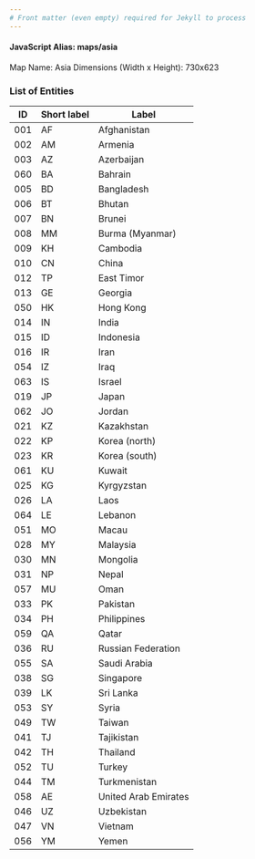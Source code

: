 ```yaml
---
# Front matter (even empty) required for Jekyll to process
---
```


#### JavaScript Alias: maps/asia

Map Name: Asia
Dimensions (Width x Height): 730x623





### List of Entities

ID | Short label | Label
---|---|---|
001|AF|Afghanistan
002|AM|Armenia
003|AZ|Azerbaijan
060|BA|Bahrain
005|BD|Bangladesh
006|BT|Bhutan
007|BN|Brunei
008|MM|Burma (Myanmar)
009|KH|Cambodia
010|CN|China
012|TP|East Timor
013|GE|Georgia
050|HK|Hong Kong
014|IN|India
015|ID|Indonesia
016|IR|Iran
054|IZ|Iraq
063|IS|Israel
019|JP|Japan
062|JO|Jordan
021|KZ|Kazakhstan
022|KP|Korea (north)
023|KR|Korea (south)
061|KU|Kuwait
025|KG|Kyrgyzstan
026|LA|Laos
064|LE|Lebanon
051|MO|Macau
028|MY|Malaysia
030|MN|Mongolia
031|NP|Nepal
057|MU|Oman
033|PK|Pakistan
034|PH|Philippines
059|QA|Qatar
036|RU|Russian Federation
055|SA|Saudi Arabia
038|SG|Singapore
039|LK|Sri Lanka
053|SY|Syria
049|TW|Taiwan
041|TJ|Tajikistan
042|TH|Thailand
052|TU|Turkey
044|TM|Turkmenistan
058|AE|United Arab Emirates
046|UZ|Uzbekistan
047|VN|Vietnam
056|YM|Yemen

